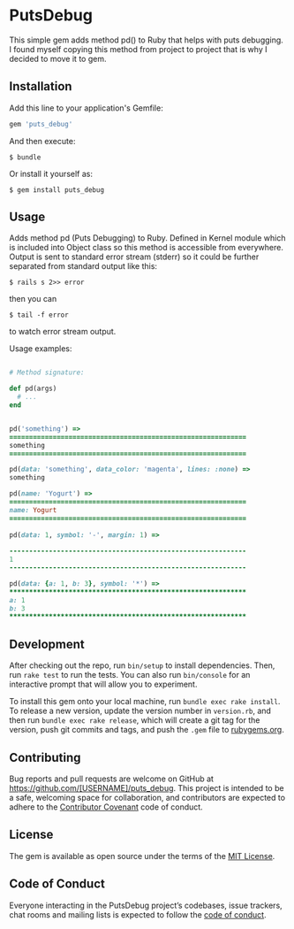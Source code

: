 # PutsDebug

This simple gem adds method pd() to Ruby that helps with puts debugging. 
I found myself copying this method from project to project that is why I decided to move it to gem.

## Installation

Add this line to your application's Gemfile:

```ruby
gem 'puts_debug'
```

And then execute:

    $ bundle

Or install it yourself as:

    $ gem install puts_debug

## Usage

Adds method pd (Puts Debugging) to Ruby. Defined in Kernel module which is included into Object class so this method
is accessible from everywhere. Output is sent to standard error stream (stderr) so it could be further separated
from standard output like this:

  
    $ rails s 2>> error

then you can

  
    $ tail -f error
  
 to watch error stream output.
 
 Usage examples: 
  
```ruby 

# Method signature: 

def pd(args)
  # ...
end  


pd('something') =>
============================================================
something
============================================================

pd(data: 'something', data_color: 'magenta', lines: :none) =>
something

pd(name: 'Yogurt') =>
============================================================
name: Yogurt
============================================================
  
pd(data: 1, symbol: '-', margin: 1) =>
 
------------------------------------------------------------
1
------------------------------------------------------------

pd(data: {a: 1, b: 3}, symbol: '*') =>
************************************************************
a: 1
b: 3
************************************************************
```

## Development

After checking out the repo, run `bin/setup` to install dependencies. Then, run `rake test` to run the tests. You can also run `bin/console` for an interactive prompt that will allow you to experiment.

To install this gem onto your local machine, run `bundle exec rake install`. To release a new version, update the version number in `version.rb`, and then run `bundle exec rake release`, which will create a git tag for the version, push git commits and tags, and push the `.gem` file to [rubygems.org](https://rubygems.org).

## Contributing

Bug reports and pull requests are welcome on GitHub at https://github.com/[USERNAME]/puts_debug. This project is intended to be a safe, welcoming space for collaboration, and contributors are expected to adhere to the [Contributor Covenant](http://contributor-covenant.org) code of conduct.

## License

The gem is available as open source under the terms of the [MIT License](https://opensource.org/licenses/MIT).

## Code of Conduct

Everyone interacting in the PutsDebug project’s codebases, issue trackers, chat rooms and mailing lists is expected to follow the [code of conduct](https://github.com/[USERNAME]/puts_debug/blob/master/CODE_OF_CONDUCT.md).
